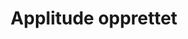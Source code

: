 ---
title: Applitude opprettet
tags: applitude
year: 2015
sources:
  - http://www.mn.uio.no/ifi/livet-rundt-studiene/organisasjoner/applitude.html UiO
view: none
---